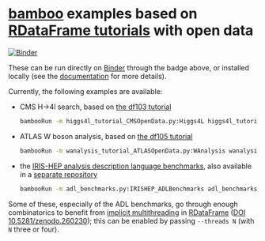 # [bamboo](https://gitlab.cern.ch/cp3-cms/bamboo) examples based on [RDataFrame tutorials](https://root.cern/doc/master/group__tutorial__dataframe.html) with open data

[![Binder](https://mybinder.org/badge_logo.svg)](https://mybinder.org/v2/gh/pieterdavid/bamboo-docker/master?urlpath=git-pull%3Frepo%3Dhttps%253A%252F%252Fgithub.com%252Fpieterdavid%252Fbamboo-opendata-examples%26urlpath%3Dlab%252Ftree%252Fbamboo-opendata-examples%252Fhiggs4l_tutorial_CMSOpenData.py%26branch%3Dmaster)

These can be run directly on [Binder](https://mybinder.readthedocs.io/en/latest/) through the badge above, or installed locally (see the [documentation](https://cp3.irmp.ucl.ac.be/~pdavid/bamboo/install.html) for more details).

Currently, the following examples are available:

- CMS H->4l search, based on [the df103 tutorial](https://root.cern/doc/master/df103__NanoAODHiggsAnalysis_8C.html)
  ```sh
  bambooRun -m higgs4l_tutorial_CMSOpenData.py:Higgs4L higgs4l_tutorial_CMSOpenData.yml -o test_out/df103
  ```
- ATLAS W boson analysis, based on [the df105 tutorial](https://root.cern/doc/master/df105__WBosonAnalysis_8py.html)
  ```sh
  bambooRun -m wanalysis_tutorial_ATLASOpenData.py:WAnalysis wanalysis_tutorial_ATLASOpenData.yml -o test_out/df105
  ```
- the [IRIS-HEP analysis description language benchmarks](https://github.com/iris-hep/adl-benchmarks-index), also available in a [separate repository](https://github.com/pieterdavid/bamboo-adl-benchmarks)
  ```sh
  bambooRun -m adl_benchmarks.py:IRISHEP_ADLBenchmarks adl_benchmarks.yml -o test_out/adl_benchmarks
  ```

Some of these, especially of the ADL benchmarks, go through enough combinatorics to benefit from [implicit multithreading](https://doi.org/10.1088/1742-6596/898/7/072022) in [RDataFrame](https://root.cern/doc/master/classROOT_1_1RDataFrame.html) ([DOI 10.5281/zenodo.260230](https://doi.org/10.5281/zenodo.260230)); this can be enabled by passing `--threads N` (with `N` three or four).

